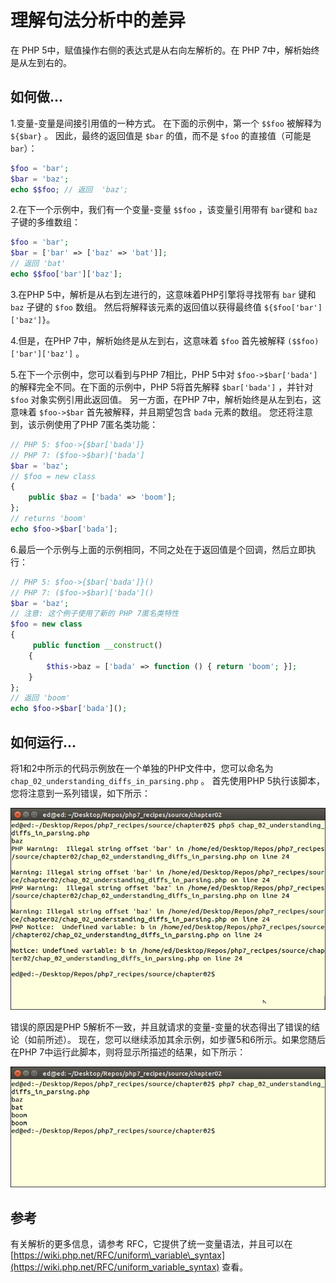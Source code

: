 # 理解句法分析中的差异

在 PHP 5中，赋值操作右侧的表达式是从右向左解析的。在 PHP 7中，解析始终是从左到右的。

## 如何做...

1.变量-变量是间接引用值的一种方式。 在下面的示例中，第一个 `$$foo` 被解释为 `${$bar}` 。 因此，最终的返回值是 `$bar` 的值，而不是 `$foo` 的直接值（可能是 `bar`）：

```php
$foo = 'bar';
$bar = 'baz';
echo $$foo; // 返回  'baz'; 
```

2.在下一个示例中，我们有一个变量-变量 `$$foo` ，该变量引用带有 `bar`键和 `baz` 子键的多维数组：

```php
$foo = 'bar';
$bar = ['bar' => ['baz' => 'bat']];
// 返回 'bat'
echo $$foo['bar']['baz'];
```

3.在PHP 5中，解析是从右到左进行的，这意味着PHP引擎将寻找带有 `bar` 键和 `baz` 子键的 `$foo` 数组。 然后将解释该元素的返回值以获得最终值 `${$foo['bar']['baz']}`。

4.但是，在PHP 7中，解析始终是从左到右，这意味着 `$foo` 首先被解释 `($$foo)['bar']['baz']` 。

5.在下一个示例中，您可以看到与PHP 7相比，PHP 5中对 `$foo->$bar['bada']` 的解释完全不同。在下面的示例中，PHP 5将首先解释 `$bar['bada']` ，并针对 `$foo` 对象实例引用此返回值。 另一方面，在PHP 7中，解析始终是从左到右，这意味着 `$foo->$bar` 首先被解释，并且期望包含 `bada` 元素的数组。 您还将注意到，该示例使用了PHP 7匿名类功能：

```php
// PHP 5: $foo->{$bar['bada']}
// PHP 7: ($foo->$bar)['bada']
$bar = 'baz';
// $foo = new class 
{ 
    public $baz = ['bada' => 'boom']; 
};
// returns 'boom'
echo $foo->$bar['bada'];
```

6.最后一个示例与上面的示例相同，不同之处在于返回值是个回调，然后立即执行： 

```php
// PHP 5: $foo->{$bar['bada']}()
// PHP 7: ($foo->$bar)['bada']()
$bar = 'baz';
// 注意: 这个例子使用了新的 PHP 7匿名类特性
$foo = new class 
{ 
     public function __construct() 
    { 
        $this->baz = ['bada' => function () { return 'boom'; }]; 
    } 
};
// 返回 'boom'
echo $foo->$bar['bada']();
```

## 如何运行...

将1和2中所示的代码示例放在一个单独的PHP文件中，您可以命名为 `chap_02_understanding_diffs_in_parsing.php` 。 首先使用PHP 5执行该脚本，您将注意到一系列错误，如下所示：

![](../../.gitbook/assets/image%20%2833%29.png)

错误的原因是PHP 5解析不一致，并且就请求的变量-变量的状态得出了错误的结论（如前所述）。 现在，您可以继续添加其余示例，如步骤5和6所示。如果您随后在PHP 7中运行此脚本，则将显示所描述的结果，如下所示：

![](../../.gitbook/assets/image%20%2828%29.png)

## 参考

有关解析的更多信息，请参考 RFC，它提供了统一变量语法，并且可以在 [https://wiki.php.net/RFC/uniform\_variable\_syntax](https://wiki.php.net/RFC/uniform_variable_syntax) 查看。

